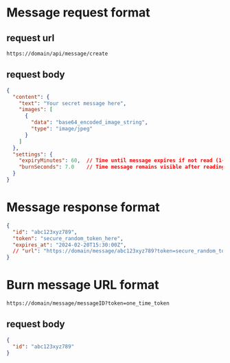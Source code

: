 # Message request format

## request url

```
https://domain/api/message/create
```

## request body

```json
{
  "content": {
    "text": "Your secret message here",
    "images": [
      {
        "data": "base64_encoded_image_string",
        "type": "image/jpeg"
      }
    ]
  },
  "settings": {
    "expiryMinutes": 60,  // Time until message expires if not read (1-4320 minutes)
    "burnSeconds": 7.0    // Time message remains visible after reading (0.1-600 seconds)
  }
}
```

# Message response format
```json
{
  "id": "abc123xyz789",
  "token": "secure_random_token_here",
  "expires_at": "2024-02-20T15:30:00Z",
  // "url": "https://domain/message/abc123xyz789?token=secure_random_token_here"
}
```

# Burn message URL format
```
https://domain/message/messageID?token=one_time_token
```

## request body
```json
{
  "id": "abc123xyz789"
}
```